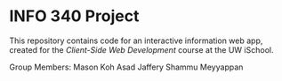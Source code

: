 # INFO 340 Project

This repository contains code for an interactive information web app, created for the _Client-Side Web Development_ course at the UW iSchool.

Group Members:
Mason Koh
Asad Jaffery
Shammu Meyyappan